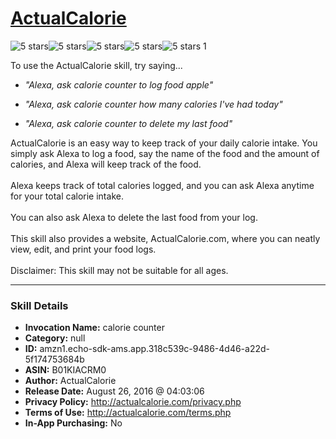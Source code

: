 # [ActualCalorie](http://alexa.amazon.com/#skills/amzn1.echo-sdk-ams.app.318c539c-9486-4d46-a22d-5f174753684b)
![5 stars](../../images/ic_star_black_18dp_1x.png)![5 stars](../../images/ic_star_black_18dp_1x.png)![5 stars](../../images/ic_star_black_18dp_1x.png)![5 stars](../../images/ic_star_black_18dp_1x.png)![5 stars](../../images/ic_star_black_18dp_1x.png) 1

To use the ActualCalorie skill, try saying...

* *"Alexa, ask calorie counter to log food apple"*

* *"Alexa, ask calorie counter how many calories I've had today"*

* *"Alexa, ask calorie counter to delete my last food"*

ActualCalorie is an easy way to keep track of your daily calorie intake. You simply ask Alexa  to log a food, say the name of the food and the amount of calories, and Alexa will keep track of the food.
<br><br>
 Alexa keeps track of total calories logged, and you can ask Alexa anytime for your total calorie intake. 
<br><br>
You can also ask Alexa to delete the last food from your log. 
<br><br>
This skill also provides a website, ActualCalorie.com, where you can neatly view, edit, and print your food logs.
<br><br>
Disclaimer: This skill may not be suitable for all ages.

***

### Skill Details

* **Invocation Name:** calorie counter
* **Category:** null
* **ID:** amzn1.echo-sdk-ams.app.318c539c-9486-4d46-a22d-5f174753684b
* **ASIN:** B01KIACRM0
* **Author:** ActualCalorie
* **Release Date:** August 26, 2016 @ 04:03:06
* **Privacy Policy:** http://actualcalorie.com/privacy.php
* **Terms of Use:** http://actualcalorie.com/terms.php
* **In-App Purchasing:** No
